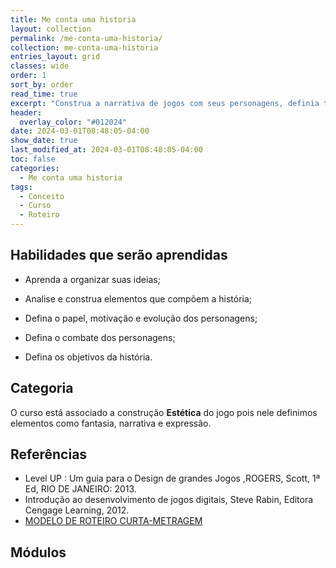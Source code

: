 ```yaml
---
title: Me conta uma historia
layout: collection
permalink: /me-conta-uma-historia/
collection: me-conta-uma-historia
entries_layout: grid
classes: wide
order: 1
sort_by: order
read_time: true
excerpt: "Construa a narrativa de jogos com seus personagens, definia tempo, mundo, objetivos e os capítulos da históriaConstrua a narrativa de jogos com seus personagens, definia tempo, mundo, objetivos e os capítulos da história."
header:
  overlay_color: "#012024"
date: 2024-03-01T08:48:05-04:00
show_date: true
last_modified_at: 2024-03-01T08:48:05-04:00
toc: false
categories:
  - Me conta uma historia
tags:
  - Conceito
  - Curso
  - Roteiro
---
```


## Habilidades que serão aprendidas

- Aprenda a organizar suas ideias;

- Analise e construa elementos que compõem a história;

- Defina o papel, motivação e evolução dos personagens;

- Defina o combate dos personagens;

- Defina os objetivos da história.

## Categoria

 O curso está associado a construção **Estética** do jogo pois nele definimos elementos como fantasia, narrativa e expressão.

## Referências

- Level UP : Um guia para o Design de grandes Jogos ,ROGERS, Scott, 1ª Ed, RIO DE JANEIRO: 2013.
- Introdução ao desenvolvimento de jogos digitais, Steve Rabin, Editora Cengage Learning, 2012.
- [MODELO DE ROTEIRO CURTA-METRAGEM](http://animafro.com.br/wp-content/uploads/2015/12/MODELO-DE-ROTEIRO.pdf)

## Módulos

